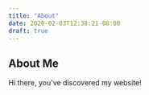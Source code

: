 ```yaml
---
title: "About"
date: 2020-02-03T12:38:21-08:00
draft: true
---
```


## About Me

Hi there, you've discovered my website!
